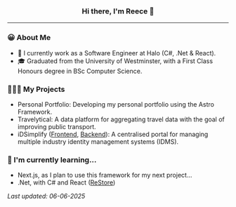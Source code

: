 <div align="center">
  <h3>Hi there, I'm Reece 👋</h3>
</div>

---

### 😀 About Me

- 💼 I currently work as a Software Engineer at Halo (C#, .Net & React).
- 🎓 Graduated from the University of Westminster, with a First Class Honours degree in BSc Computer Science.

### 👨🏼‍💻 My Projects

- Personal Portfolio: Developing my personal portfolio using the Astro Framework.
- Travelytical: A data platform for aggregating travel data with the goal of improving public transport.
- iDSimplify ([Frontend](https://github.com/english-ra/idsimplify-frontend), [Backend](https://github.com/english-ra/idsimplify-backend)): A centralised portal for managing multiple industry identity management systems (IDMS).

### 🌱 I'm currently learning...

- Next.js, as I plan to use this framework for my next project...
- .Net, with C# and React ([ReStore](https://github.com/english-ra/ReStore))

*Last updated: 06-06-2025*
